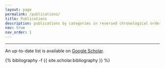 ```yaml
---
layout: page
permalink: /publications/
title: Publications
description: publications by categories in reversed chronological order. generated by jekyll-scholar.
nav: true
nav_order: 1
---
```


---
<!-- _pages/publications.md -->
<!-- _pages/publications.md -->
<div class="publications">
 <p>An up-to-date list is available on <a href="https://scholar.google.com/citations?hl=en&user=P9dSDhoAAAAJ">Google Scholar</a>.</p>


{% bibliography -f {{ site.scholar.bibliography }} %}

</div>
